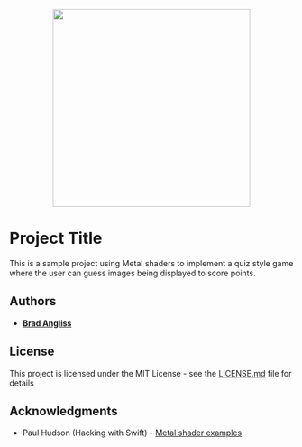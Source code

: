 
<p align="center">
  <img src="https://github.com/user-attachments/assets/195e263e-af01-411a-87f8-979b38fc10af" width="350" height="350"/>
</p>

# Project Title

This is a sample project using Metal shaders to implement a quiz style game where the user can guess images being displayed to score points.

## Authors

* **[Brad Angliss](https://www.github.com/BradAngliss)**

## License

This project is licensed under the MIT License - see the [LICENSE.md](https://github.com/BradAngliss/PixelQuiz/blob/master/LICENSE) file for details

## Acknowledgments

* Paul Hudson (Hacking with Swift) - [Metal shader examples](https://www.hackingwithswift.com/quick-start/swiftui/how-to-add-metal-shaders-to-swiftui-views-using-layer-effects)

